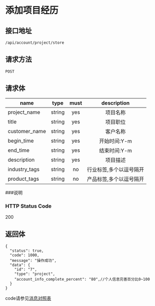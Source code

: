 # 添加项目经历

## 接口地址

`/api/account/project/store`

## 请求方法

`POST`

## 请求体

| name     | type     | must     | description |
|----------|:--------:|:--------:|:--------:|
| project_name   | string   | yes      | 项目名称 |
| title    | string   | yes       | 项目职位 |
| customer_name    | string   | yes       | 客户名称 |
| begin_time  | string   | yes      | 开始时间:Y-m |
| end_time    | string   | yes      | 结束时间:Y-m |
| description | string   | yes      | 项目描述 |
| industry_tags | string | no       | 行业标签,多个以逗号隔开 | 
| product_tags | string | no        | 产品标签,多个以逗号隔开 |

###说明


### HTTP Status Code

200

## 返回体
```json5
{
  "status": true,
  "code": 1000,
  "message": "操作成功",
  "data": {
  	"id": "7",
  	"type": "project",
  	"account_info_complete_percent": "80",//个人信息完善百分比0~100
  }
}
```

code请参见[消息对照表](消息对照表.md)
